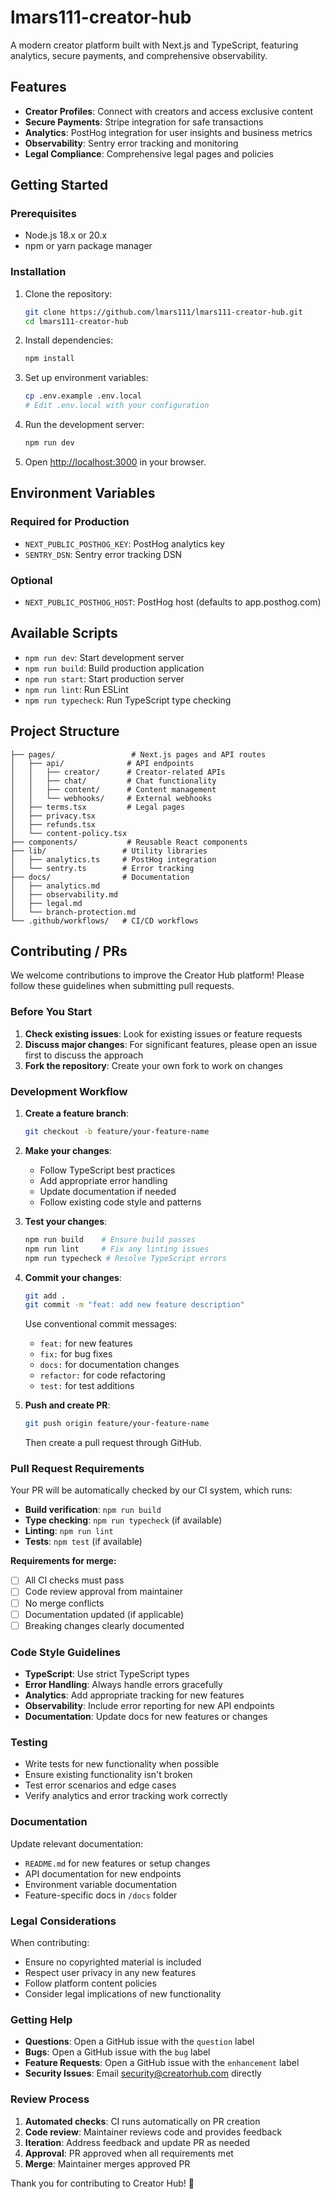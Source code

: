 # lmars111-creator-hub

A modern creator platform built with Next.js and TypeScript, featuring analytics, secure payments, and comprehensive observability.

## Features

- **Creator Profiles**: Connect with creators and access exclusive content
- **Secure Payments**: Stripe integration for safe transactions
- **Analytics**: PostHog integration for user insights and business metrics
- **Observability**: Sentry error tracking and monitoring
- **Legal Compliance**: Comprehensive legal pages and policies

## Getting Started

### Prerequisites

- Node.js 18.x or 20.x
- npm or yarn package manager

### Installation

1. Clone the repository:
   ```bash
   git clone https://github.com/lmars111/lmars111-creator-hub.git
   cd lmars111-creator-hub
   ```

2. Install dependencies:
   ```bash
   npm install
   ```

3. Set up environment variables:
   ```bash
   cp .env.example .env.local
   # Edit .env.local with your configuration
   ```

4. Run the development server:
   ```bash
   npm run dev
   ```

5. Open [http://localhost:3000](http://localhost:3000) in your browser.

## Environment Variables

### Required for Production

- `NEXT_PUBLIC_POSTHOG_KEY`: PostHog analytics key
- `SENTRY_DSN`: Sentry error tracking DSN

### Optional

- `NEXT_PUBLIC_POSTHOG_HOST`: PostHog host (defaults to app.posthog.com)

## Available Scripts

- `npm run dev`: Start development server
- `npm run build`: Build production application
- `npm run start`: Start production server
- `npm run lint`: Run ESLint
- `npm run typecheck`: Run TypeScript type checking

## Project Structure

```
├── pages/                 # Next.js pages and API routes
│   ├── api/              # API endpoints
│   │   ├── creator/      # Creator-related APIs
│   │   ├── chat/         # Chat functionality
│   │   ├── content/      # Content management
│   │   └── webhooks/     # External webhooks
│   ├── terms.tsx         # Legal pages
│   ├── privacy.tsx
│   ├── refunds.tsx
│   └── content-policy.tsx
├── components/           # Reusable React components
├── lib/                 # Utility libraries
│   ├── analytics.ts     # PostHog integration
│   └── sentry.ts        # Error tracking
├── docs/                # Documentation
│   ├── analytics.md
│   ├── observability.md
│   ├── legal.md
│   └── branch-protection.md
└── .github/workflows/   # CI/CD workflows
```

## Contributing / PRs

We welcome contributions to improve the Creator Hub platform! Please follow these guidelines when submitting pull requests.

### Before You Start

1. **Check existing issues**: Look for existing issues or feature requests
2. **Discuss major changes**: For significant features, please open an issue first to discuss the approach
3. **Fork the repository**: Create your own fork to work on changes

### Development Workflow

1. **Create a feature branch**:
   ```bash
   git checkout -b feature/your-feature-name
   ```

2. **Make your changes**:
   - Follow TypeScript best practices
   - Add appropriate error handling
   - Update documentation if needed
   - Follow existing code style and patterns

3. **Test your changes**:
   ```bash
   npm run build    # Ensure build passes
   npm run lint     # Fix any linting issues
   npm run typecheck # Resolve TypeScript errors
   ```

4. **Commit your changes**:
   ```bash
   git add .
   git commit -m "feat: add new feature description"
   ```
   
   Use conventional commit messages:
   - `feat:` for new features
   - `fix:` for bug fixes
   - `docs:` for documentation changes
   - `refactor:` for code refactoring
   - `test:` for test additions

5. **Push and create PR**:
   ```bash
   git push origin feature/your-feature-name
   ```
   
   Then create a pull request through GitHub.

### Pull Request Requirements

Your PR will be automatically checked by our CI system, which runs:

- **Build verification**: `npm run build`
- **Type checking**: `npm run typecheck` (if available)
- **Linting**: `npm run lint`
- **Tests**: `npm test` (if available)

**Requirements for merge:**
- [ ] All CI checks must pass
- [ ] Code review approval from maintainer
- [ ] No merge conflicts
- [ ] Documentation updated (if applicable)
- [ ] Breaking changes clearly documented

### Code Style Guidelines

- **TypeScript**: Use strict TypeScript types
- **Error Handling**: Always handle errors gracefully
- **Analytics**: Add appropriate tracking for new features
- **Observability**: Include error reporting for new API endpoints
- **Documentation**: Update docs for new features or changes

### Testing

- Write tests for new functionality when possible
- Ensure existing functionality isn't broken
- Test error scenarios and edge cases
- Verify analytics and error tracking work correctly

### Documentation

Update relevant documentation:
- `README.md` for new features or setup changes
- API documentation for new endpoints
- Environment variable documentation
- Feature-specific docs in `/docs` folder

### Legal Considerations

When contributing:
- Ensure no copyrighted material is included
- Respect user privacy in any new features
- Follow platform content policies
- Consider legal implications of new functionality

### Getting Help

- **Questions**: Open a GitHub issue with the `question` label
- **Bugs**: Open a GitHub issue with the `bug` label
- **Feature Requests**: Open a GitHub issue with the `enhancement` label
- **Security Issues**: Email security@creatorhub.com directly

### Review Process

1. **Automated checks**: CI runs automatically on PR creation
2. **Code review**: Maintainer reviews code and provides feedback
3. **Iteration**: Address feedback and update PR as needed
4. **Approval**: PR approved when all requirements met
5. **Merge**: Maintainer merges approved PR

Thank you for contributing to Creator Hub! 🚀